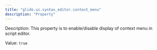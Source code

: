 ```yaml
---
title: "glide.ui.syntax_editor.context_menu"
description: "Property"
---
```


Description: This property is to enable/disable display of context menu in script editor.

Value: `true`